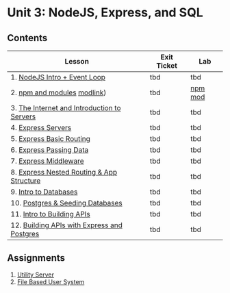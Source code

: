 # Unit 3: NodeJS, Express, and SQL

## Contents

| Lesson | Exit Ticket | Lab |
| --- | --- | --- |
| 1. [NodeJS Intro + Event Loop](./nodejs_intro/README.md) | tbd | tbd |
| 2. [npm and modules](./intro_to_npm/README.md) [modlink](./modules_imports_and_exports/README.md)) | tbd | [npm](https://github.com/joinpursuit/Pursuit-Core-Web-NPM-Lab) [mod](https://github.com/joinpursuit/Pursuit-Core-Web/blob/master/node/modules_imports_and_exports/project.md) |
| 3. [The Internet and Introduction to Servers](./how_the_internet_works/README.md) | tbd | tbd
| 4. [Express Servers](./express_intro_to_servers/README.md) | tbd | tbd |
| 5. [Express Basic Routing](./express_basic_routing/README.md) | tbd | tbd |
| 6. [Express Passing Data](express_passing_data/README.md) | tbd | tbd |
| 7. [Express Middleware](express_middleware/README.md) | tbd | tbd |
| 8. [Express Nested Routing & App Structure](express_nested_routing_and_app_structure/README.md) | tbd | tbd |
| 9. [Intro to Databases](./intro_to_databases/README.md) | tbd | tbd |
| 10. [Postgres & Seeding Databases](./postgres_and_seeding_databases/README.md) | tbd | tbd |
| 11. [Intro to Building APIs](./intro_to_building_apis/README.md) | tbd | tbd |
| 12. [Building APIs with Express and Postgres](./building_apis_with_express_and_postgres/README.md) | tbd | tbd |


## Assignments

1. [Utility Server](labs/lab-1/README.md)
2. [File Based User System](labs/lab-2/README.md)
